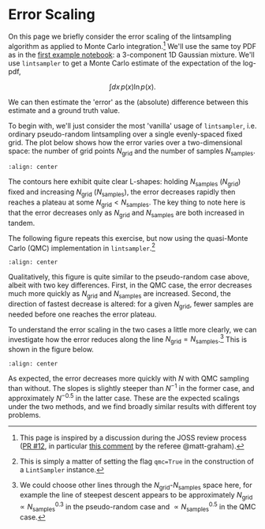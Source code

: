 # Error Scaling

On this page we briefly consider the error scaling of the lintsampling algorithm as applied to Monte Carlo integration.[^inspiration] We'll use the same toy PDF as in the [first example notebook](https://lintsampler.readthedocs.io/en/latest/example_notebooks/1_gmm.html): a 3-component 1D Gaussian mixture. We'll use `lintsampler` to get a Monte Carlo estimate of the expectation of the log-pdf,

$$
    \int dx\, p(x) \ln p(x).
$$

We can then estimate the 'error' as the (absolute) difference between this estimate and a ground truth value.

[^inspiration]: This page is inspired by a discussion during the JOSS review process ([PR #12](https://github.com/aneeshnaik/lintsampler/pull/12), in particular [this comment](https://github.com/aneeshnaik/lintsampler/pull/12#discussion_r1705882005) by the referee @matt-graham).

To begin with, we'll just consider the most 'vanilla' usage of `lintsampler`, i.e. ordinary pseudo-random lintsampling over a single evenly-spaced fixed grid. The plot below shows how the error varies over a two-dimensional space: the number of grid points $N_\text{grid}$ and the number of samples $N_\text{samples}$.

```{figure} ../assets/error_scaling_2D.png
:align: center
```

The contours here exhibit quite clear L-shapes: holding $N_\text{samples}$ ($N_\text{grid}$) fixed and increasing $N_\text{grid}$ ($N_\text{samples}$), the error decreases rapidly then reaches a plateau at some $N_\text{grid} < N_\text{samples}$. The key thing to note here is that the error decreases only as $N_\text{grid}$ and $N_\text{samples}$ are both increased in tandem.

The following figure repeats this exercise, but now using the quasi-Monte Carlo (QMC) implementation in `lintsampler`.[^qmc]

[^qmc]: This is simply a matter of setting the flag `qmc=True` in the construction of a `LintSampler` instance.

```{figure} ../assets/error_scaling_2D_qmc.png
:align: center
```

Qualitatively, this figure is quite similar to the pseudo-random case above, albeit with two key differences. First, in the QMC case, the error decreases much more quickly as $N_\text{grid}$ and $N_\text{samples}$ are increased. Second, the direction of fastest decrease is altered: for a given $N_\text{grid}$, fewer samples are needed before one reaches the error plateau.

To understand the error scaling in the two cases a little more clearly, we can investigate how the error reduces along the line $N_\text{grid} = N_\text{samples}$.[^linechoice] This is shown in the figure below.

[^linechoice]: We could choose other lines through the $N_\text{grid}$-$N_\text{samples}$ space here, for example the line of steepest descent appears to be approximately $N_\text{grid} \propto N_\text{samples}^{0.3}$ in the pseudo-random case and $\propto N_\text{samples}^{0.5}$ in the QMC case.

```{figure} ../assets/error_scaling_1D.png
:align: center
```

As expected, the error decreases more quickly with $N$ with QMC sampling than without. The slopes is slightly steeper than $N^{-1}$ in the former case, and approximately $N^{-0.5}$ in the latter case. These are the expected scalings under the two methods, and we find broadly similar results with different toy problems. 
